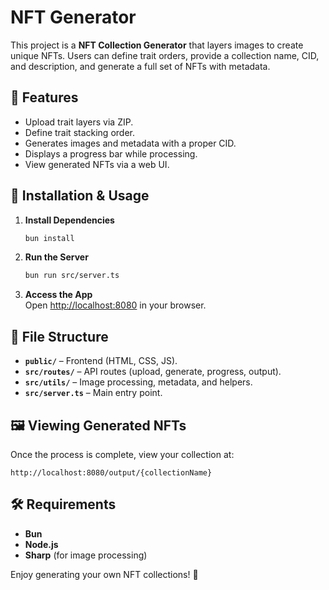 # NFT Generator

This project is a **NFT Collection Generator** that layers images to create unique NFTs. Users can define trait orders, provide a collection name, CID, and description, and generate a full set of NFTs with metadata.

## 🚀 Features
- Upload trait layers via ZIP.
- Define trait stacking order.
- Generates images and metadata with a proper CID.
- Displays a progress bar while processing.
- View generated NFTs via a web UI.

## 🔧 Installation & Usage
1. **Install Dependencies**  
   ```sh
   bun install
   ```
2. **Run the Server**  
   ```sh
   bun run src/server.ts
   ```
3. **Access the App**  
   Open [http://localhost:8080](http://localhost:8080) in your browser.

## 📂 File Structure
- **`public/`** – Frontend (HTML, CSS, JS).  
- **`src/routes/`** – API routes (upload, generate, progress, output).  
- **`src/utils/`** – Image processing, metadata, and helpers.  
- **`src/server.ts`** – Main entry point.  

## 🖼️ Viewing Generated NFTs
Once the process is complete, view your collection at:  
```
http://localhost:8080/output/{collectionName}
```

## 🛠️ Requirements
- **Bun**  
- **Node.js**  
- **Sharp** (for image processing)  

Enjoy generating your own NFT collections! 🚀  